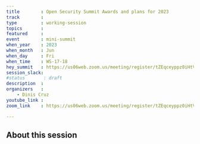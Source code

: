 ```yaml
---
title        : Open Security Summit Awards and plans for 2023 
track        :
type         : working-session
topics       :
featured     :
event        : mini-summit
when_year    : 2023
when_month   : Jun
when_day     : Fri
when_time    : WS-17-18
hey_summit   : https://us06web.zoom.us/meeting/register/tZEqceyppz0iHtVjbSSPucxm0RgbSKJrr6a8
session_slack:
#status       : draft
description  :
organizers   :
    - Dinis Cruz 
youtube_link :
zoom_link    : https://us06web.zoom.us/meeting/register/tZEqceyppz0iHtVjbSSPucxm0RgbSKJrr6a8

---
```


## About this session
